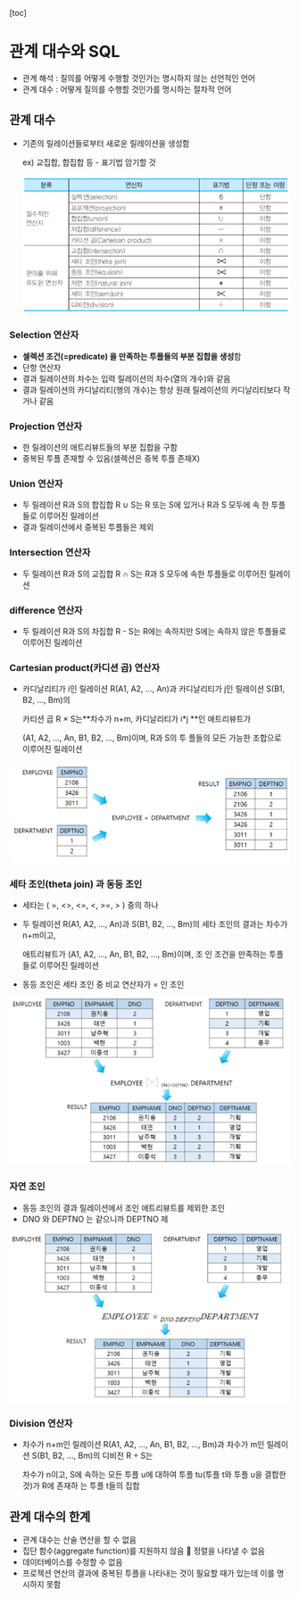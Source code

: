 [toc]

# 관계 대수와 SQL

- 관계 해석 : 질의를 어떻게 수행할 것인가는 명시하지 않는 선언적인 언어
- 관계 대수 : 어떻게 질의를 수행할 것인가를 명시하는 절차적 언어



## 관계 대수

- 기존의 릴레이션들로부터 새로운 릴레이션을 생성함 

  ex) 교집합, 합집합 등 - 표기법 암기할 것

  <img src="./assets/image-20230530120924741.png" alt="image-20230530120924741" style="zoom:80%;" />

  

### Selection 연산자

- **셀렉션 조건(=predicate) 을 만족하는 투플들의 부분 집합을 생성**함
- 단항 연산자
- 결과 릴레이션의 차수는 입력 릴레이션의 차수(열의 개수)와 같음 
- 결과 릴레이션의 카디날리티(행의 개수)는 항상 원래 릴레이션의 카디날리티보다 작거나 같음

### Projection 연산자

- 한 릴레이션의 애트리뷰트들의 부분 집합을 구함
- 중복된 투플 존재할 수 있음(셀렉션은 중복 투플 존재X)

### Union 연산자

- 두 릴레이션 R과 S의 합집합 R ∪ S는 R 또는 S에 있거나 R과 S 모두에 속 한 투플들로 이루어진 릴레이션
- 결과 릴레이션에서 중복된 투플들은 제외

### Intersection 연산자

- 두 릴레이션 R과 S의 교집합 R ∩ S는 R과 S 모두에 속한 투플들로 이루어진 릴레이션

### difference 연산자

- 두 릴레이션 R과 S의 차집합 R - S는 R에는 속하지만 S에는 속하지 않은 투플들로 이루어진 릴레이션

### Cartesian product(카디션 곱) 연산자

- 카디날리티가 i인 릴레이션 R(A1, A2, ..., An)과 카디날리티가 j인 릴레이션 S(B1, B2, ..., Bm)의 

  카티션 곱 R × S는**차수가 n+m, 카디날리티가 i*j **인 애트리뷰트가 

  (A1, A2, ..., An, B1, B2, ..., Bm)이며, R과 S의 투 플들의 모든 가능한 조합으로 이루어진 릴레이션

![image-20230530122733943](./assets/image-20230530122733943.png)



### 세타 조인(theta join) 과 동등 조인

- 세타는 ( =, <>, <=, <, >=, > ) 중의 하나

- 두 릴레이션 R(A1, A2, ..., An)과 S(B1, B2, ..., Bm)의 세타 조인의 결과는 차수가 n+m이고, 

  애트리뷰트가 (A1, A2, ..., An, B1, B2, ..., Bm)이며, 조 인 조건을 만족하는 투플들로 이루어진 릴레이션

- 동등 조인은 세타 조인 중 비교 연산자가 = 인 조인

![image-20230530124602056](./assets/image-20230530124602056.png)

### 자연 조인

- 동등 조인의 결과 릴레이션에서 조인 애트리뷰트를 제외한 조인
- DNO 와 DEPTNO 는 같으니까 DEPTNO 제

![image-20230530124515303](./assets/image-20230530124515303.png)

### Division 연산자

- 차수가 n+m인 릴레이션 R(A1, A2, ..., An, B1, B2, ..., Bm)과 차수가 m인 릴레이션 S(B1, B2, ..., Bm)의 디비전 R ÷ S는

  차수가 n이고, S에 속하는 모든 투플 u에 대하여 투플 tu(투플 t와 투플 u을 결합한 것)가 R에 존재하 는 투플 t들의 집합



## 관계 대수의 한계

- 관계 대수는 산술 연산을 할 수 없음
- 집단 함수(aggregate function)를 지원하지 않음  정렬을 나타낼 수 없음
- 데이터베이스를 수정할 수 없음 
- 프로젝션 연산의 결과에 중복된 투플을 나타내는 것이 필요할 때가 있는데 이를 명시하지 못함

